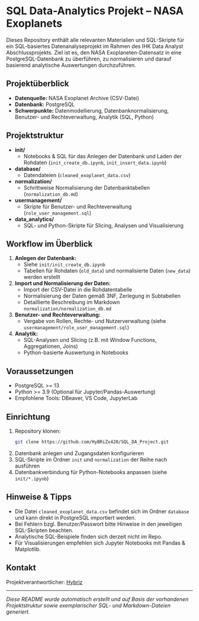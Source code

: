 # SQL Data-Analytics Projekt – NASA Exoplanets

Dieses Repository enthält alle relevanten Materialien und SQL-Skripte für ein SQL-basiertes Datenanalyseprojekt im Rahmen des IHK Data Analyst Abschlussprojekts. Ziel ist es, den NASA Exoplaneten-Datensatz in eine PostgreSQL-Datenbank zu überführen, zu normalisieren und darauf basierend analytische Auswertungen durchzuführen.

## Projektüberblick

- **Datenquelle:** NASA Exoplanet Archive (CSV-Datei)
- **Datenbank:** PostgreSQL
- **Schwerpunkte:** Datenmodellierung, Datenbanknormalisierung, Benutzer- und Rechteverwaltung, Analytik (SQL, Python)

## Projektstruktur

- **init/**
  - Notebooks & SQL für das Anlegen der Datenbank und Laden der Rohdaten (`init_create_db.ipynb`, `init_insert_data.ipynb`)
- **database/**
  - Datendateien (`cleaned_exoplanet_data.csv`)
- **normalization/**
  - Schrittweise Normalisierung der Datenbanktabellen (`normalization_db.md`)
- **usermanagement/**
  - Skripte für Benutzer- und Rechteverwaltung (`role_user_management.sql`)
- **data\_analytics/**
  - SQL- und Python-Skripte für Slicing, Analysen und Visualisierung

## Workflow im Überblick

1. **Anlegen der Datenbank:**
   - Siehe `init/init_create_db.ipynb`
   - Tabellen für Rohdaten (`old_data`) und normalisierte Daten (`new_data`) werden erstellt
2. **Import und Normalisierung der Daten:**
   - Import der CSV-Datei in die Rohdatentabelle
   - Normalisierung der Daten gemäß 3NF, Zerlegung in Subtabellen
   - Detaillierte Beschreibung im Markdown `normalization/normalization_db.md`
3. **Benutzer- und Rechteverwaltung:**
   - Vergabe von Rollen, Rechte- und Nutzerverwaltung (siehe `usermanagement/role_user_management.sql`)
4. **Analytik:**
   - SQL-Analysen und Slicing (z.B. mit Window Functions, Aggregationen, Joins)
   - Python-basierte Auswertung in Notebooks

## Voraussetzungen

- PostgreSQL >= 13
- Python >= 3.9 (Optional für Jupyter/Pandas-Auswertung)
- Empfohlene Tools: DBeaver, VS Code, JupyterLab

## Einrichtung

1. Repository klonen:
   ```bash
   git clone https://github.com/HyBRiZx420/SQL_DA_Project.git
   ```
2. Datenbank anlegen und Zugangsdaten konfigurieren
3. SQL-Skripte im Ordner `init` und `normalization` der Reihe nach ausführen
4. Datenbankverbindung für Python-Notebooks anpassen (siehe `init/*.ipynb`)

## Hinweise & Tipps

- Die Datei `cleaned_exoplanet_data.csv` befindet sich im Ordner `database` und kann direkt in PostgreSQL importiert werden.
- Bei Fehlern bzgl. Benutzer/Passwort bitte Hinweise in den jeweiligen SQL-Skripten beachten.
- Analytische SQL-Beispiele finden sich derzeit nicht im Repo.
- Für Visualisierungen empfehlen sich Jupyter Notebooks mit Pandas & Matplotlib.

## Kontakt

Projektverantwortlicher: [Hybriz](mailto\:irgendwasmitdata@web.de)

---

*Diese README wurde automatisch erstellt und auf Basis der vorhandenen Projektstruktur sowie exemplarischer SQL- und Markdown-Dateien generiert.*

